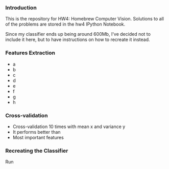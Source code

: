 ### Introduction
This is the repository for HW4: Homebrew Computer Vision. 
Solutions to all of the problems are stored in the hw4 IPython Notebook.     

Since my classifier ends up being around 600Mb, I've decided not to include 
it here, but to have instructions on how to recreate it instead.     

### Features Extraction    
* a
* b
* c
* d
* e
* f
* g
* h

### Cross-validation   
* Cross-validation 10 times with mean x and variance y    
* It performs better than
* Most important features    

### Recreating the Classifier    
Run    
